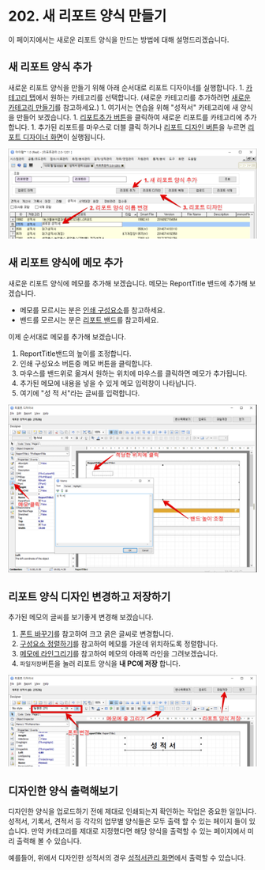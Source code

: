 # 202. 새 리포트 양식 만들기

이 페이지에서는 새로운 리포트 양식을 만드는 방법에 대해 설명드리겠습니다.

## 새 리포트 양식 추가

새로운 리포트 양식을 만들기 위해 아래 순서대로 리포트 디자이너를 실행합니다. 1. [카테고리 탭](https://github.com/wooritech/ilab-user-manual/tree/dc2557ca13b72c21cc07884c110e4e7920bff543/리포트양식만들기/200리포트양식만들기기초/201리포트관리화면.md#카테고리-탭)에서 원하는 카테고리를 선택합니다. \(새로운 카테고리를 추가하려면 [새로운 카테고리 만들기](https://github.com/wooritech/ilab-user-manual/tree/dc2557ca13b72c21cc07884c110e4e7920bff543/리포트양식만들기/200리포트양식만들기기초/201리포트관리화면.md#새로운-카테고리-만들기)를 참고하세요.\) 1. 여기서는 연습을 위해 "성적서" 카테고리에 새 양식을 만들어 보겠습니다. 1. [리포트추가 버튼](https://github.com/wooritech/ilab-user-manual/tree/dc2557ca13b72c21cc07884c110e4e7920bff543/리포트양식만들기/200리포트양식만들기기초/201리포트관리화면.md#리포트-추가)을 클릭하여 새로운 리포트를 카테고리에 추가합니다. 1. 추가된 리포트를 마우스로 더블 클릭 하거나 [리포트 디자인 버튼](https://github.com/wooritech/ilab-user-manual/tree/dc2557ca13b72c21cc07884c110e4e7920bff543/리포트양식만들기/200리포트양식만들기기초/201리포트관리화면.md#리포트-디자인)을 누르면 [리포트 디자이너 화면](https://github.com/wooritech/ilab-user-manual/tree/dc2557ca13b72c21cc07884c110e4e7920bff543/리포트양식만들기/100리포트디자이너이해하기/101리포트디자이너화면.md)이 실행됩니다.

![새 리포트 추가](../../.gitbook/assets/_%20%286%29.png)

## 새 리포트 양식에 메모 추가

새로운 리포트 양식에 메모를 추가해 보겠습니다. 메모는 ReportTitle 밴드에 추가해 보겠습니다.

* 메모를 모르시는 분은 [인쇄 구성요소](202..md)를 참고하세요.
* 밴드를 모르시는 분은 [리포트 밴드](202..md)를 참고하세요.

이제 순서대로 메모를 추가해 보겠습니다.

1. ReportTitle밴드의 높이를 조정합니다.
2. 인쇄 구성요소 버튼중 메모 버튼을 클릭합니다.
3. 마우스를 밴드위로 옮겨서 원하는 위치에 마우스를 클릭하면 메모가 추가됩니다.
4. 추가된 메모에 내용을 넣을 수 있게 메모 입력창이 나타납니다.
5. 여기에 "성 적 서"라는 글씨를 입력합니다.

![리포트에 메모 추가](../../.gitbook/assets/_%20%2848%29.png)

## 리포트 양식 디자인 변경하고 저장하기

추가된 메모의 글씨를 보기좋게 변경해 보겠습니다.

1. [폰트 바꾸기](202..md)를 참고하여 크고 굵은 글씨로 변경합니다.
2. [구성요소 정렬하기](202..md)를 참고하여 메모를 가운데 위치하도록 정렬합니다.
3. [메모에 라인그리기](202..md)를 참고하여 메모의 아래쪽 라인을 그려보겠습니다.
4. `파일저장`버튼을 눌러 리포트 양식을 **내 PC에 저장** 합니다.

![리포트에 메모 추가](../../.gitbook/assets/_%20%2826%29.png)

## 디자인한 양식 출력해보기

디자인한 양식을 업로드하기 전에 제대로 인쇄되는지 확인하는 작업은 중요한 일입니다. 성적서, 기록서, 견적서 등 각각의 업무별 양식들은 모두 출력 할 수 있는 페이지 들이 있습니다. 만약 카테고리를 제대로 지정했다면 해당 양식을 출력할 수 있는 페이지에서 미리 출력해 볼 수 있습니다.

예를들어, 위에서 디자인한 성적서의 경우 [성적서관리 화면](https://github.com/wooritech/ilab-user-manual/tree/dc2557ca13b72c21cc07884c110e4e7920bff543/005결재성적관리/성적서관리.md)에서 출력할 수 있습니다.

